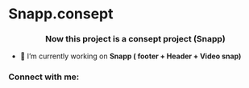 # Snapp.consept

<h3 align="center">Now this project is a consept project (Snapp)</h3>

- 🔭 I’m currently working on **Snapp ( footer + Header + Video snap)**

<h3 align="left">Connect with me:</h3>
<p align="left">
</p>
